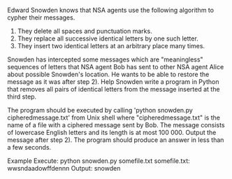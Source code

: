 Edward Snowden knows that NSA agents use the following algorithm to cypher their messages.

1) They delete all spaces and punctuation marks.
2) They replace all successive identical letters by one such letter.
3) They insert two identical letters at an arbitrary place many times.

Snowden has intercepted some messages which are "meaningless" sequences of letters that NSA agent Bob has sent to other NSA agent Alice about possible Snowden's location. He wants to be able to restore the message as it was after step 2). Help Snowden write a program in Python that removes all pairs of identical letters from the message inserted at the third step. 

The program should be executed by calling 'python snowden.py cipheredmessage.txt' from Unix shell where "cipheredmessage.txt" is the name of a file with a ciphered message sent by Bob. The message consists of lowercase English letters and its length is at most 100 000. Output the message after step 2). The program should produce an answer in less than a few seconds.

Example
Execute: python snowden.py somefile.txt
somefile.txt: wwsndaadowffdennn
Output: snowden
